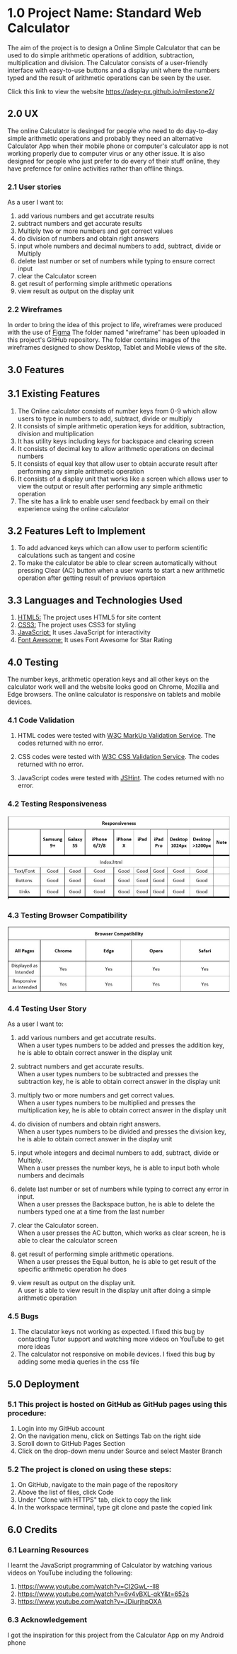 # 1.0 Project Name: Standard Web Calculator 
The aim of the project is to design a Online Simple Calculator that can be used to do simple arithmetic operations of addition, subtraction, multiplication and division. The Calculator consists of a user-friendly interface with easy-to-use buttons and a display unit where the numbers typed and the result of arithmetic operations can be seen by the user.

Click this link to view the website https://adey-px.github.io/milestone2/

## 2.0 UX
The online Calculator is desinged for people who need to do day-to-day simple arithmetic operations and probably they need an alternative Calculator App when their mobile phone or computer's calculator app is not working properly due to computer virus or any other issue. It is also designed for people who just prefer to do every of their stuff online, they have prefernce for online activities rather than offline things.

### 2.1 User stories
As a user I want to:
1. add various numbers and get accutrate results 
2. subtract numbers and get accurate results
3. Multiply two or more numbers and get correct values
4. do division of numbers and obtain right answers
5. input whole numbers and decimal numbers to add, subtract, divide or Multiply
6. delete last number or set of numbers while typing to ensure correct input
7. clear the Calculator screen 
6. get result of performing simple arithmetic operations
9. view result as output on the display unit

### 2.2 Wireframes
In order to bring the idea of this project to life, wireframes were produced with the use of <a href="https://www.figma.com/file/IF5iAbl1WWC48VdG7HyFSA/Web-Calculator?node-id=0%3A1">Figma</a>
The folder named "wireframe" has been uploaded in this project's GitHub repository. The folder contains images of the wireframes designed to show Desktop, Tablet and Mobile views of the site.

## 3.0 Features
## 3.1 Existing Features
1. The Online calculator consists of number keys from 0-9 which allow users to type in numbers to add, subtract, divide or multiply
2. It consists of simple arithmetic operation keys for addition, subtraction, division and multiplication
3. It has utility keys including keys for backspace and clearing screen
4. It consists of decimal key to allow arithmetic operations on decimal numbers
5. It consists of equal key that allow user to obtain accurate result after performing any simple arithmetic operation 
6. It consists of a display unit that works like a screen which allows user to view the output or result after performing any simple arithmetic operation
7. The site has a link to enable user send feedback by email on their experience using the online calculator

## 3.2 Features Left to Implement
1. To add advanced keys which can allow user to perform scientific calculations such as tangent and cosine
2. To make the calculator be able to clear screen automatically without pressing Clear (AC) button when a user wants to start a new arithmetic operation after getting result of previuos opertaion

## 3.3 Languages and Technologies Used
1. <a href="https://en.wikipedia.org/wiki/HTML">HTML5:</a>
   The project uses HTML5 for site content
2. <a href="https://en.wikipedia.org/wiki/CSS">CSS3:</a>
   The project uses CSS3 for styling
3. <a href="https://en.wikipedia.org/wiki/JavaScript">JavaScript:</a>
    It uses JavaScript for interactivity
4. <a href="https://fontawesome.com/">Font Awesome:</a> 
   It uses Font Awesome for Star Rating

## 4.0  Testing
The number keys, arithmetic operation keys and all other keys on the calculator work well and the website looks good on Chrome, Mozilla and Edge browsers. The online calculator is responsive on tablets and mobile devices.

### 4.1 Code Validation
1. HTML codes were tested with <a href="https://validator.w3.org/#validate_by_input" target="_blank">W3C MarkUp Validation Service</a>. The codes returned with no error.

2. CSS codes were tested with <a href="https://jigsaw.w3.org/css-validator/" target="_blank">W3C CSS Validation Service</a>. The codes returned with no error.

3. JavaScript codes were tested with <a href="https://jshint.com/" target="_blank">JSHint</a>. The codes returned with no error.

### 4.2 Testing Responsiveness 
<img src="readme/testing-responsiveness-mp2.jpg" alt="responsiveness-result">

### 4.3 Testing Browser Compatibility
<img src="readme/browser-compatibility-mp2.jpg" alt="browser-compatibility-result"> 

### 4.4 Testing User Story 
As a user I want to: 
1. add various numbers and get accutrate results. <br>
When a user types numbers to be added and presses the addition key, he is able to obtain correct answer in the display unit

2. subtract numbers and get accurate results. <br>
When a user types numbers to be subtracted and presses the subtraction key, he is able to obtain correct answer in the display unit

3. multiply two or more numbers and get correct values. <br>
When a user types numbers to be multiplied and presses the multiplication key, he is able to obtain correct answer in the display unit

4. do division of numbers and obtain right answers. <br>
When a user types numbers to be divided and presses the division key, he is able to obtain correct answer in the display unit

5. input whole integers and decimal numbers to add, subtract, divide or Multiply. <br>
When a user presses the number keys, he is able to input both whole numbers and decimals

6. delete last number or set of numbers while typing to correct any error in input. <br>
When a user presses the Backspace button, he is able to delete the numbers typed one at a time from the last number

7. clear the Calculator screen. <br>
When a user presses the AC button, which works as clear screen, he is able to clear the calculator screen 

8. get result of performing simple arithmetic operations. <br>
When a user presses the Equal button, he is able to get result of the specific arithmetic operation he does

9. view result as output on the display unit. <br>
A user is able to view result in the display unit after doing a simple arithmetic operation

### 4.5 Bugs
1. The claculator keys not working as expected. I fixed this bug by contacting Tutor support and watching more videos on YouTube to get more ideas
2. The calculator not responsive on mobile devices. I fixed this bug by adding some media queries in the css file

## 5.0 Deployment
### 5.1 This project is hosted on GitHub as GitHub pages using this procedure:
1.	Login into my GitHub account
2.	On the navigation menu, click on Settings Tab on the right side
3.	Scroll down to GitHub Pages Section
4.	Click on the drop-down menu under Source and select Master Branch

### 5.2 The project is cloned on using these steps:
1. On GitHub, navigate to the main page of the repository
2. Above the list of files, click  Code
3. Under "Clone with HTTPS" tab, click to copy the link
4. In the workspace terminal, type git clone and paste the copied link

## 6.0 Credits
### 6.1 Learning Resources
I learnt the JavaScript programming of Calculator by watching various videos on YouTube including the following:
1. https://www.youtube.com/watch?v=CI2GwL--ll8
2. https://www.youtube.com/watch?v=6v4vBXL-qkY&t=652s
3. https://www.youtube.com/watch?v=JDiurjhpOXA

### 6.3 Acknowledgement
I got the inspiration for this project from the Calculator App on my Android phone

